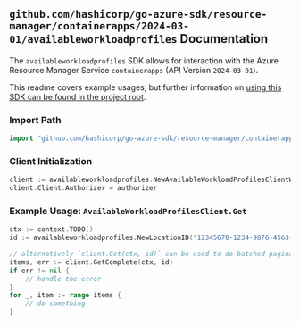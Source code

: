 
## `github.com/hashicorp/go-azure-sdk/resource-manager/containerapps/2024-03-01/availableworkloadprofiles` Documentation

The `availableworkloadprofiles` SDK allows for interaction with the Azure Resource Manager Service `containerapps` (API Version `2024-03-01`).

This readme covers example usages, but further information on [using this SDK can be found in the project root](https://github.com/hashicorp/go-azure-sdk/tree/main/docs).

### Import Path

```go
import "github.com/hashicorp/go-azure-sdk/resource-manager/containerapps/2024-03-01/availableworkloadprofiles"
```


### Client Initialization

```go
client := availableworkloadprofiles.NewAvailableWorkloadProfilesClientWithBaseURI("https://management.azure.com")
client.Client.Authorizer = authorizer
```


### Example Usage: `AvailableWorkloadProfilesClient.Get`

```go
ctx := context.TODO()
id := availableworkloadprofiles.NewLocationID("12345678-1234-9876-4563-123456789012", "locationValue")

// alternatively `client.Get(ctx, id)` can be used to do batched pagination
items, err := client.GetComplete(ctx, id)
if err != nil {
	// handle the error
}
for _, item := range items {
	// do something
}
```
